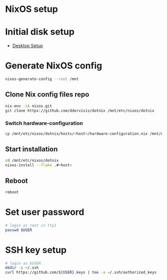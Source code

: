 # NixOS setup

# Initial disk setup

- [Desktop Setup](./hosts/arc/README.md)
<!-- - [Server Setup](./hosts/loid/README.md) -->

# Generate NixOS config

```bash
nixos-generate-config --root /mnt
```

## Clone Nix config files repo
```bash
nix-env -iA nixos.git
git clone https://github.com/ddervisis/dotnix /mnt/etc/nixos/dotnix
```

### Switch hardware-configuration
```bash
cp /mnt/etc/nixos/dotnix/hosts/<host>/hardware-configuration.nix /mnt/etc/nixos/
```

## Start installation

```bash
cd /mnt/etc/nixos/dotnix
nixos-install --flake .#<host>
```

## Reboot

```bash
reboot
```

# Set user password

```bash
# login as root in tty1
passwd $USER
```

# SSH key setup

```bash
# login as $USER
mkdir -p ~/.ssh
curl https://github.com/${USER}.keys | tee -a ~/.ssh/authorized_keys
```
